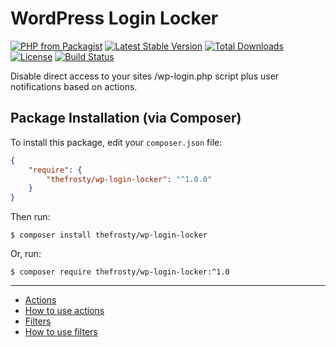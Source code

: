 # WordPress Login Locker

[![PHP from Packagist](https://img.shields.io/packagist/php-v/thefrosty/wp-login-locker.svg)]()
[![Latest Stable Version](https://img.shields.io/packagist/v/thefrosty/wp-login-locker.svg)](https://packagist.org/packages/thefrosty/wp-login-locker)
[![Total Downloads](https://img.shields.io/packagist/dt/thefrosty/wp-login-locker.svg)](https://packagist.org/packages/thefrosty/wp-login-locker)
[![License](https://img.shields.io/packagist/l/thefrosty/wp-login-locker.svg)](https://packagist.org/thefrosty/thefrosty/wp-login-locker)
[![Build Status](https://travis-ci.org/thefrosty/wp-login-locker.svg?branch=master)](https://travis-ci.org/thefrosty/wp-login-locker)

Disable direct access to your sites /wp-login.php script plus user notifications based on actions.

## Package Installation (via Composer)

To install this package, edit your `composer.json` file:
```json
{
    "require": {
        "thefrosty/wp-login-locker": "^1.0.0"
    }
}
```
Then run:

`$ composer install thefrosty/wp-login-locker`

Or, run:

`$ composer require thefrosty/wp-login-locker:^1.0`

-----

- [Actions](#actions)
- [How to use actions](#how-to-use-actions)
- [Filters](#filters)
- [How to use filters](#how-to-use-filters)

